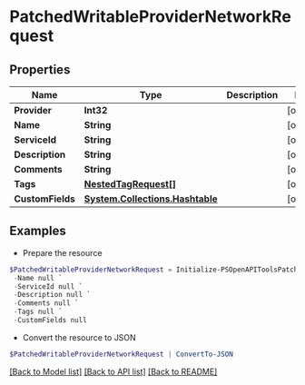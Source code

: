 # PatchedWritableProviderNetworkRequest
## Properties

Name | Type | Description | Notes
------------ | ------------- | ------------- | -------------
**Provider** | **Int32** |  | [optional] 
**Name** | **String** |  | [optional] 
**ServiceId** | **String** |  | [optional] 
**Description** | **String** |  | [optional] 
**Comments** | **String** |  | [optional] 
**Tags** | [**NestedTagRequest[]**](NestedTagRequest.md) |  | [optional] 
**CustomFields** | [**System.Collections.Hashtable**](AnyType.md) |  | [optional] 

## Examples

- Prepare the resource
```powershell
$PatchedWritableProviderNetworkRequest = Initialize-PSOpenAPIToolsPatchedWritableProviderNetworkRequest  -Provider null `
 -Name null `
 -ServiceId null `
 -Description null `
 -Comments null `
 -Tags null `
 -CustomFields null
```

- Convert the resource to JSON
```powershell
$PatchedWritableProviderNetworkRequest | ConvertTo-JSON
```

[[Back to Model list]](../README.md#documentation-for-models) [[Back to API list]](../README.md#documentation-for-api-endpoints) [[Back to README]](../README.md)

